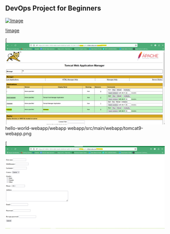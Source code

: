 ## DevOps Project for Beginners   

[![Image](https://github.com/yankils/Simple-DevOps-Project/blob/master/Devops_course.PNG "DevOps Project - CI/CD with Jenkins Ansible Docker Kubernetes ")](https://www.udemy.com/course/valaxy-devops/?referralCode=8147A5CF4C8C7D9E253F)



[!image](https://github.com/anirudhadak2/hello-world-webapp/master/tomcat9-webapp.png )




[![Image](https://github.com/anirudhadak2/hello-world-webapp/blob/master/tomcat9.png)
hello-world-webapp/webapp
webapp/src/main/webapp/tomcat9-webapp.png




[![Image](https://github.com/anirudhadak2/hello-world-webapp/blob/master/tomcat9-webapp.png)
